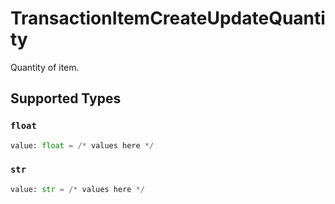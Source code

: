 # TransactionItemCreateUpdateQuantity

Quantity of item.


## Supported Types

### `float`

```python
value: float = /* values here */
```

### `str`

```python
value: str = /* values here */
```

